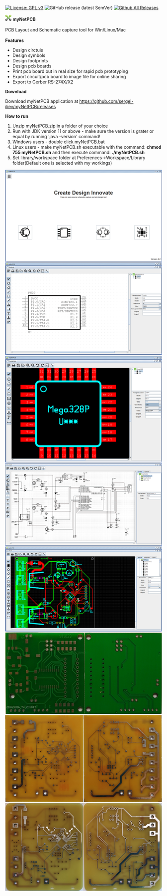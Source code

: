 
[![License: GPL v3](https://img.shields.io/badge/License-GPLv3-blue.svg)](https://www.gnu.org/licenses/gpl-3.0)
![GitHub release (latest SemVer)](https://img.shields.io/github/v/release/sergei-iliev/myNetPCB)
[![Github All Releases](https://img.shields.io/github/downloads/sergei-iliev/myNetPCB/total.svg)]()

![myNetPCB](screenshots/logo.png?raw=true "myNetPCB")   **myNetPCB**</br></br>
PCB Layout and Schematic capture tool for Win/Linux/Mac</br></br>
**Features**

* Design circtuis
* Design symbols
* Design footprints
* Design pcb boards
* Print pcb board out in real size for rapid pcb prototyping
* Export circuit/pcb board to image file for online sharing
* Export to Gerber RS-274X/X2

**Download**


Download myNetPCB application at
https://github.com/sergei-iliev/myNetPCB/releases


**How to run**
1. Unzip myNetPCB.zip in a folder of your choice
2. Run with JDK version 11 or above - make sure the version is grater or equal by running 'java -version' command!
3. Windows users - double click myNetPCB.bat
4. Linux users - make myNetPCB.sh executable with the command: **chmod 755 myNetPCB.sh** and then execute command: **./myNetPCB.sh**
4. Set library/workspace folder at Preferences->Workspace/Library folder(Default one is selected with my workings)


![myNetPCB](/screenshots/mynetpcb.png)
![Symbols](/screenshots/symbols.png)
![Footprints](/screenshots/footprints.png)
![Circuit](/screenshots/circuit.png)
![Board](/screenshots/board.png)
![PCB](/screenshots/pcb_2.png)
![PCB](/screenshots/pcb.png)
![PCB](/screenshots/pcb_1.png)

